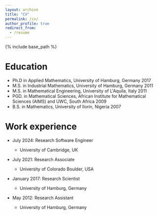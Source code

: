 ```yaml
---
layout: archive
title: "CV"
permalink: /cv/
author_profile: true
redirect_from:
  - /resume
---
```


{% include base_path %}

Education
======
* Ph.D in Applied Mathematics, University of Hamburg, Germany 2017
* M.S. in Industrial Mathematics, University of Hamburg, Germany 2011
* M.S. in Mathematical Engineering, University of L'Aquila, Italy 2011
* PGD. in Mathematical Sciences, African Institute for Mathematical Sciences (AIMS) and UWC, South Africa 2009
* B.S. in Mathematics, University of Ilorin, Nigeria 2007

Work experience
======
* July 2024: Research Software Engineer
  * University of Cambridge, UK

* July 2021: Research Associate
  * University of Colorado Boulder, USA

* January 2017: Research Scientist
  * University of Hamburg, Germany

* May 2012: Research Assistant
  * University of Hamburg, Germany

  
